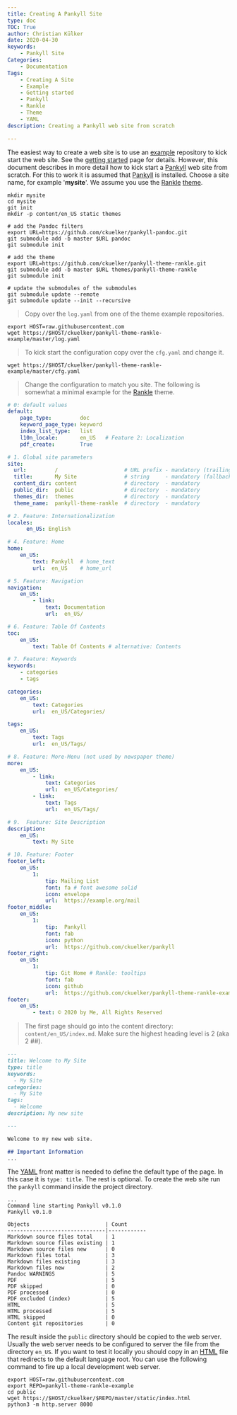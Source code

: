 ```yaml
---
title: Creating A Pankyll Site
type: doc
TOC: True
author: Christian Külker
date: 2020-04-30
keywords:
    - Pankyll Site
Categories:
    - Documentation
Tags:
    - Creating A Site
    - Example
    - Getting started
    - Pankyll
    - Rankle
    - Theme
    - YAML
description: Creating a Pankyll web site from scratch

---
```


The easiest way to create a web site is to use an [example] repository to kick
start the web site. See the [getting started] page for details. However, this
document describes in more detail how to kick start a [Pankyll] web site from
scratch. For this to work it is assumed that [Pankyll] is installed.  Choose a
site name, for example '**mysite**'. We assume you use the [Rankle] [theme].

```shell
mkdir mysite
cd mysite
git init
mkdir -p content/en_US static themes

# add the Pandoc filters
export URL=https://github.com/ckuelker/pankyll-pandoc.git
git submodule add -b master $URL pandoc
git submodule init

# add the theme
export URL=https://github.com/ckuelker/pankyll-theme-rankle.git
git submodule add -b master $URL themes/pankyll-theme-rankle
git submodule init

# update the submodules of the submodules
git submodule update --remote
git submodule update --init --recursive
```

> Copy over the `log.yaml` from one of the theme example repositories.

```shell
export HOST=raw.githubusercontent.com
wget https://$HOST/ckuelker/pankyll-theme-rankle-example/master/log.yaml
```
> To kick start the configuration copy over the `cfg.yaml` and change it.

```shell
wget https://$HOST/ckuelker/pankyll-theme-rankle-example/master/cfg.yaml
```

> Change the configuration to match you site. The following is somewhat a
> minimal example for the [Rankle] theme.

```yaml
# 0: default values
default:
    page_type:         doc
    keyword_page_type: keyword
    index_list_type:   list
    l10n_locale:       en_US   # Feature 2: Localization
    pdf_create:        True

# 1. Global site parameters
site:
  url:         /                     # URL prefix - mandatory (trailing slash)
  title:       My Site               # string     - mandatory (fallback)
  content_dir: content               # directory  - mandatory
  public_dir:  public                # directory  - mandatory
  themes_dir:  themes                # directory  - mandatory
  theme_name:  pankyll-theme-rankle  # directory  - mandatory

# 2. Feature: Internationalization
locales:
      en_US: English

# 4. Feature: Home
home:
    en_US:
        text: Pankyll  # home_text
        url:  en_US    # home_url

# 5. Feature: Navigation
navigation:
    en_US:
        - link:
            text: Documentation
            url:  en_US/

# 6. Feature: Table Of Contents
toc:
    en_US:
        text: Table Of Contents # alternative: Contents

# 7. Feature: Keywords
keywords:
    - categories
    - tags

categories:
    en_US:
        text: Categories
        url:  en_US/Categories/

tags:
    en_US:
        text: Tags
        url:  en_US/Tags/

# 8. Feature: More-Menu (not used by newspaper theme)
more:
    en_US:
        - link:
            text: Categories
            url:  en_US/Categories/
        - link:
            text: Tags
            url:  en_US/Tags/

# 9.  Feature: Site Description
description:
    en_US:
        text: My Site

# 10. Feature: Footer
footer_left:
    en_US:
        1:
            tip: Mailing List
            font: fa # font awesome solid
            icon: envelope
            url:  https://example.org/mail
footer_middle:
    en_US:
        1:
            tip:  Pankyll
            font: fab
            icon: python
            url:  https://github.com/ckuelker/pankyll
footer_right:
    en_US:
        1:
            tip: Git Home # Rankle: tooltips
            font: fab
            icon: github
            url:  https://github.com/ckuelker/pankyll-theme-rankle-example
footer:
    en_US:
        - text: © 2020 by Me, All Rights Reserved
```

> The first page should go into the content directory:
> `content/en_US/index.md`.  Make sure the highest heading level is 2 (aka 2
> ##).

```markdown
---
title: Welcome to My Site
type: title
keywords:
  - My Site
categories:
  - My Site
tags:
  - Welcome
description: My new site

---

Welcome to my new web site.

## Important Information
...
```

The [YAML] front matter is needed to define the default type of the page. In
this case it is `type: title`. The rest is optional.  To create the web site
run the `pankyll` command inside the project directory.

```shell
...
Command line starting Pankyll v0.1.0
Pankyll v0.1.0

Objects                        | Count
-------------------------------|------------
Markdown source files total    | 1
Markdown source files existing | 1
Markdown source files new      | 0
Markdown files total           | 3
Markdown files existing        | 3
Markdown files new             | 2
Pandoc WARNINGS                | 5
PDF                            | 5
PDF skipped                    | 0
PDF processed                  | 0
PDF excluded (index)           | 5
HTML                           | 5
HTML processed                 | 5
HTML skipped                   | 0
Content git repositories       | 0
```

The result inside the `public` directory should be copied to the web server.
Usually the web server needs to be configured to server the file from the
directory `en_US`. If you want to test it locally you should copy in an [HTML]
file that redirects to the default language root. You can use the following
command to fire up a local development web server.

```shell
export HOST=raw.githubusercontent.com
export REPO=pankyll-theme-rankle-example
cd public
wget https://$HOST/ckuelker/$REPO/master/static/index.html
python3 -m http.server 8000
```
[Example]: /en_US/Example-Sites
[Getting started]: /en_US/Documentation/getting-started.html
[HTML]: https://en.wikipedia.org/wiki/HTML
[Pankyll]: https://www.pankyll.org/
[Rankle]: /en_US/Pankyll-Themes/pankyll-theme-rankle.html
[Theme]: /en_US/Pankyll-Themes/
[YAML]: https://yaml.org/
